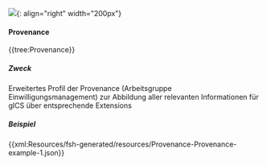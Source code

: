 ![](https://www.ths-greifswald.de/wp-content/uploads/2019/01/Design-Logo-THS-deutsch-271-padding.png){: align="right" width="200px"}
#### Provenance

{{tree:Provenance}}

##### Zweck
Erweitertes Profil der Provenance (Arbeitsgruppe Einwilligungsmanagement) zur Abbildung aller relevanten Informationen für gICS über entsprechende Extensions

##### Beispiel
{{xml:Resources/fsh-generated/resources/Provenance-Provenance-example-1.json}}
